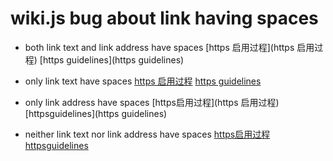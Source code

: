 <!-- TITLE: Playground -->
<!-- SUBTITLE: A quick summary of Playground -->

# wiki.js bug about link having spaces
* both link text and link address have spaces
[https 启用过程](https 启用过程)
[https guidelines](https guidelines)


* only link text have spaces
[https 启用过程](https启用过程)
[https guidelines](httpsguidelines)

* only link address  have spaces
[https启用过程](https 启用过程)
[httpsguidelines](https guidelines)

* neither link text nor link address  have spaces
[https启用过程](https启用过程)
[httpsguidelines](httpsguidelines)